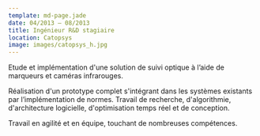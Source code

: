 ```yaml
---
template: md-page.jade
date: 04/2013 – 08/2013
title: Ingénieur R&D stagiaire
location: Catopsys
image: images/catopsys_h.jpg
---
```

Etude et implémentation d'une solution de suivi optique à l’aide de marqueurs et caméras infrarouges.

Réalisation d'un prototype complet s'intégrant dans les systèmes existants par l’implémentation de normes. Travail de recherche, d'algorithmie, d'architecture logicielle, d'optimisation temps réel et de conception.

Travail en agilité et en équipe, touchant de nombreuses compétences.
